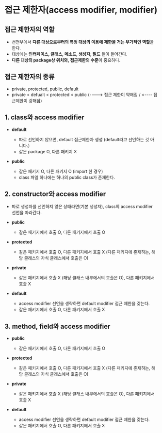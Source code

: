 # 접근 제한자(access modifier, modifier)

## 접근 제한자의 역할
  - 선언부에서 **다른 대상으로부터의 특정 대상의 이용에 제한을 거는 부가적인 역할**을 한다.
  - 대상에는 **인터페이스, 클래스, 메소드, 생성자, 필드** 들이 들어간다.
  - **다른 대상의 package상 위치와, 접근제한의 수준**이 중요하다.
  
## 접근 제한자의 종류
 
   - private, protected, public, default
   - private < defualt < protected < public (----> 접근 제한이 약해짐 / <---- 접근제한이 강해짐) 


## 1. class와 access modifier     
   
   - **default**
     - 따로 선언하지 않으면, default 접근제한자 생성 (default라고 선언하는 것 아니다.)
     - 같은 package O, 다른 패키지 X

  - **public**
    - 같은 패키지 O, 다른 패키지 O (import 한 경우)
    - class 파일 하나에는 하나의 public class가 존재한다.

## 2. constructor와 access modifier

  - 따로 생성자를 선언하지 않은 상태라면(기본 생성자), class의 access modifier 선언을 따라간다.

  - **public**
    - 같은 패키지에서 호출 O, 다른 패키지에서 호출 O

  - **protected**
    - 같은 패키지에서 호출 O, 다른 패키지에서 호출 X (다른 패키지에 존재하는, 해당 클래스의 자식 클래스에서 호출은 O)
  
  - **private**
    - 같은 패키지에서 호출 X (해당 클래스 내부에서의 호출은 O), 다른 패키지에서 호출 X
    
  - **default**
    - access modifier 선언을 생략하면 default modifier 접근 제한을 갖는다.
    - 같은 패키지에서 호출 O, 다른 패키지에서 호출 X

## 3. method, field와 access modifier

  - **public**
    - 같은 패키지에서 호출 O, 다른 패키지에서 호출 O

  - **protected**
    - 같은 패키지에서 호출 O, 다른 패키지에서 호출 X (다른 패키지에 존재하는, 해당 클래스의 자식 클래스에서 호출은 O)
  
  - **private**
    - 같은 패키지에서 호출 X (해당 클래스 내부에서의 호출은 O), 다른 패키지에서 호출 X
    
  - **default**
    - access modifier 선언을 생략하면 default modifier 접근 제한을 갖는다.
    - 같은 패키지에서 호출 O, 다른 패키지에서 호출 X





